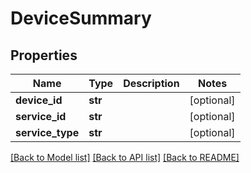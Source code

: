 # DeviceSummary


## Properties
Name | Type | Description | Notes
------------ | ------------- | ------------- | -------------
**device_id** | **str** |  | [optional] 
**service_id** | **str** |  | [optional] 
**service_type** | **str** |  | [optional] 

[[Back to Model list]](../README.md#documentation-for-models) [[Back to API list]](../README.md#documentation-for-api-endpoints) [[Back to README]](../README.md)


